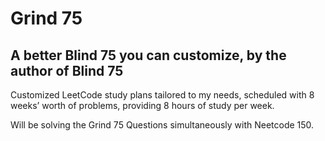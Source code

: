 # Grind 75
## A better Blind 75 you can customize, by the author of Blind 75 

Customized LeetCode study plans tailored to my needs, scheduled with 8 weeks’ worth of problems, providing 8 hours of study per week.

Will be solving the Grind 75 Questions simultaneously with Neetcode 150. 
